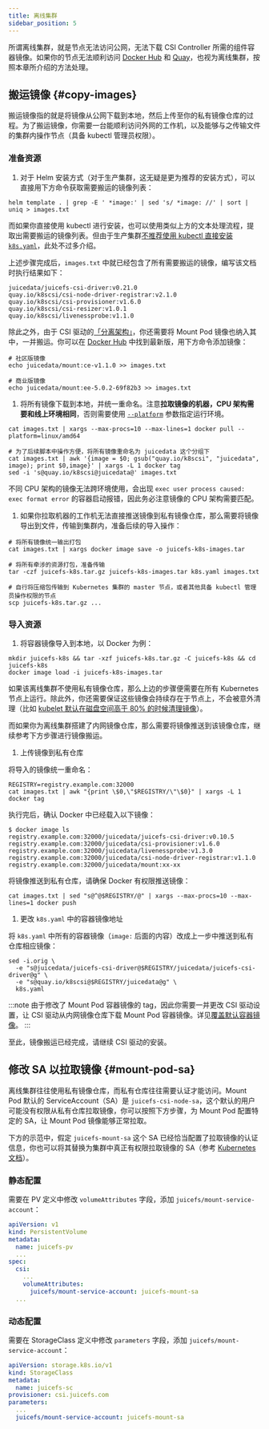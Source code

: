 ```yaml
---
title: 离线集群
sidebar_position: 5
---
```


所谓离线集群，就是节点无法访问公网，无法下载 CSI Controller 所需的组件容器镜像。如果你的节点无法顺利访问 [Docker Hub](https://hub.docker.com) 和 [Quay](https://quay.io)，也视为离线集群，按照本章所介绍的方法处理。

## 搬运镜像 {#copy-images}

搬运镜像指的就是将镜像从公网下载到本地，然后上传至你的私有镜像仓库的过程。为了搬运镜像，你需要一台能顺利访问外网的工作机，以及能够与之传输文件的集群内操作节点（具备 kubectl 管理员权限）。

### 准备资源

1. 对于 Helm 安装方式（对于生产集群，这无疑是更为推荐的安装方式），可以直接用下方命令获取需要搬运的镜像列表：

  ```shell
  helm template . | grep -E ' *image:' | sed 's/ *image: //' | sort | uniq > images.txt
  ```

  而如果你直接使用 kubectl 进行安装，也可以使用类似上方的文本处理流程，提取出需要搬运的镜像列表。但由于生产集群[不推荐使用 kubectl 直接安装 `k8s.yaml`](./upgrade-csi-driver.md#kubectl-upgrade)，此处不过多介绍。

  上述步骤完成后，`images.txt` 中就已经包含了所有需要搬运的镜像，编写该文档时执行结果如下：

  ``` title="image.txt"
  juicedata/juicefs-csi-driver:v0.21.0
  quay.io/k8scsi/csi-node-driver-registrar:v2.1.0
  quay.io/k8scsi/csi-provisioner:v1.6.0
  quay.io/k8scsi/csi-resizer:v1.0.1
  quay.io/k8scsi/livenessprobe:v1.1.0
  ```

  除此之外，由于 CSI 驱动的[「分离架构」](../introduction.md#architecture)，你还需要将 Mount Pod 镜像也纳入其中，一并搬运。你可以在 [Docker Hub](https://hub.docker.com/r/juicedata/mount/tags?page=1&name=v) 中找到最新版，用下方命令添加镜像：

  ```shell
  # 社区版镜像
  echo juicedata/mount:ce-v1.1.0 >> images.txt

  # 商业版镜像
  echo juicedata/mount:ee-5.0.2-69f82b3 >> images.txt
  ```

1. 将所有镜像下载到本地，并统一重命名。注意**拉取镜像的机器，CPU 架构需要和线上环境相同**，否则需要使用 [`--platform`](https://docs.docker.com/engine/reference/commandline/pull/#options) 参数指定运行环境。

  ```shell
  cat images.txt | xargs --max-procs=10 --max-lines=1 docker pull --platform=linux/amd64

  # 为了后续脚本中操作方便，将所有镜像重命名为 juicedata 这个分组下
  cat images.txt | awk '{image = $0; gsub("quay.io/k8scsi", "juicedata", image); print $0,image}' | xargs -L 1 docker tag
  sed -i 's@quay.io/k8scsi@juicedata@' images.txt
  ```

  不同 CPU 架构的镜像无法跨环境使用，会出现 `exec user process caused: exec format error` 的容器启动报错，因此务必注意镜像的 CPU 架构需要匹配。

1. 如果你拉取机器的工作机无法直接推送镜像到私有镜像仓库，那么需要将镜像导出到文件，传输到集群内，准备后续的导入操作：

  ```shell
  # 将所有镜像统一输出打包
  cat images.txt | xargs docker image save -o juicefs-k8s-images.tar

  # 将所有牵涉的资源打包，准备传输
  tar -czf juicefs-k8s.tar.gz juicefs-k8s-images.tar k8s.yaml images.txt

  # 自行将压缩包传输到 Kubernetes 集群的 master 节点，或者其他具备 kubectl 管理员操作权限的节点
  scp juicefs-k8s.tar.gz ...
  ```

### 导入资源

1. 将容器镜像导入到本地，以 Docker 为例：

  ```shell
  mkdir juicefs-k8s && tar -xzf juicefs-k8s.tar.gz -C juicefs-k8s && cd juicefs-k8s
  docker image load -i juicefs-k8s-images.tar
  ```

  如果该离线集群不使用私有镜像仓库，那么上边的步骤便需要在所有 Kubernetes 节点上运行。除此外，你还需要保证这些镜像会持续存在于节点上，不会被意外清理（比如 [kubelet 默认在磁盘空间高于 80% 的时候清理镜像](https://kubernetes.io/zh-cn/docs/concepts/architecture/garbage-collection/#containers-images)）。

  而如果你为离线集群搭建了内网镜像仓库，那么需要将镜像推送到该镜像仓库，继续参考下方步骤进行镜像搬运。

1. 上传镜像到私有仓库

  将导入的镜像统一重命名：

  ```shell
  REGISTRY=registry.example.com:32000
  cat images.txt | awk "{print \$0,\"$REGISTRY/\"\$0}" | xargs -L 1 docker tag
  ```

  执行完后，确认 Docker 中已经载入以下镜像：

  ```shell
  $ docker image ls
  registry.example.com:32000/juicedata/juicefs-csi-driver:v0.10.5
  registry.example.com:32000/juicedata/csi-provisioner:v1.6.0
  registry.example.com:32000/juicedata/livenessprobe:v1.3.0
  registry.example.com:32000/juicedata/csi-node-driver-registrar:v1.1.0
  registry.example.com:32000/juicedata/mount:xx-xx
  ```

  将镜像推送到私有仓库，请确保 Docker 有权限推送镜像：

  ```shell
  cat images.txt | sed "s@^@$REGISTRY/@" | xargs --max-procs=10 --max-lines=1 docker push
  ```

1. 更改 `k8s.yaml` 中的容器镜像地址

  将 `k8s.yaml` 中所有的容器镜像（`image:` 后面的内容）改成上一步中推送到私有仓库相应镜像：

  ```shell
  sed -i.orig \
    -e "s@juicedata/juicefs-csi-driver@$REGISTRY/juicedata/juicefs-csi-driver@g" \
    -e "s@quay.io/k8scsi@$REGISTRY/juicedata@g" \
    k8s.yaml
  ```

  :::note
  由于修改了 Mount Pod 容器镜像的 tag，因此你需要一并更改 CSI 驱动设置，让 CSI 驱动从内网镜像仓库下载 Mount Pod 容器镜像。详见[覆盖默认容器镜像](../guide/custom-image.md#overwrite-mount-pod-image)。
  :::

至此，镜像搬运已经完成，请继续 CSI 驱动的安装。

## 修改 SA 以拉取镜像 {#mount-pod-sa}

离线集群往往使用私有镜像仓库，而私有仓库往往需要认证才能访问。Mount Pod 默认的 ServiceAccount（SA）是 `juicefs-csi-node-sa`，这个默认的用户可能没有权限从私有仓库拉取镜像，你可以按照下方步骤，为 Mount Pod 配置特定的 SA，让 Mount Pod 镜像能够正常拉取。

下方的示范中，假定 `juicefs-mount-sa` 这个 SA 已经恰当配置了拉取镜像的认证信息，你也可以将其替换为集群中真正有权限拉取镜像的 SA（参考 [Kubernetes 文档](https://kubernetes.io/zh-cn/docs/tasks/configure-pod-container/configure-service-account/#add-imagepullsecrets-to-a-service-account)）。

### 静态配置

需要在 PV 定义中修改 `volumeAttributes` 字段，添加 `juicefs/mount-service-account`：

```yaml {10}
apiVersion: v1
kind: PersistentVolume
metadata:
  name: juicefs-pv
  ...
spec:
  csi:
    ...
    volumeAttributes:
      juicefs/mount-service-account: juicefs-mount-sa
  ...
```

### 动态配置

需要在 StorageClass 定义中修改 `parameters` 字段，添加 `juicefs/mount-service-account`：

```yaml {8}
apiVersion: storage.k8s.io/v1
kind: StorageClass
metadata:
  name: juicefs-sc
provisioner: csi.juicefs.com
parameters:
  ...
  juicefs/mount-service-account: juicefs-mount-sa
```
